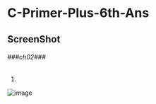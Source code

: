 # C-Primer-Plus-6th-Ans

## **ScreenShot**

###### ###ch02###

1.
![image](https://user-images.githubusercontent.com/65354319/118496672-edd28780-b756-11eb-8103-355af4172ab5.png)
